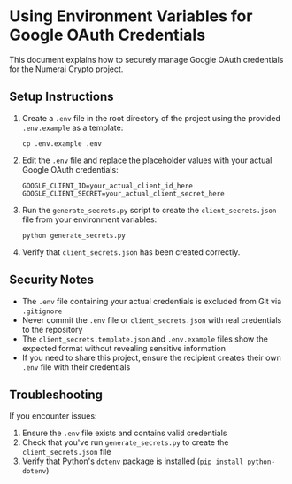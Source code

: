 # Using Environment Variables for Google OAuth Credentials

This document explains how to securely manage Google OAuth credentials for the Numerai Crypto project.

## Setup Instructions

1. Create a `.env` file in the root directory of the project using the provided `.env.example` as a template:
   ```
   cp .env.example .env
   ```

2. Edit the `.env` file and replace the placeholder values with your actual Google OAuth credentials:
   ```
   GOOGLE_CLIENT_ID=your_actual_client_id_here
   GOOGLE_CLIENT_SECRET=your_actual_client_secret_here
   ```

3. Run the `generate_secrets.py` script to create the `client_secrets.json` file from your environment variables:
   ```
   python generate_secrets.py
   ```

4. Verify that `client_secrets.json` has been created correctly.

## Security Notes

- The `.env` file containing your actual credentials is excluded from Git via `.gitignore`
- Never commit the `.env` file or `client_secrets.json` with real credentials to the repository
- The `client_secrets.template.json` and `.env.example` files show the expected format without revealing sensitive information
- If you need to share this project, ensure the recipient creates their own `.env` file with their credentials

## Troubleshooting

If you encounter issues:

1. Ensure the `.env` file exists and contains valid credentials
2. Check that you've run `generate_secrets.py` to create the `client_secrets.json` file
3. Verify that Python's `dotenv` package is installed (`pip install python-dotenv`)
